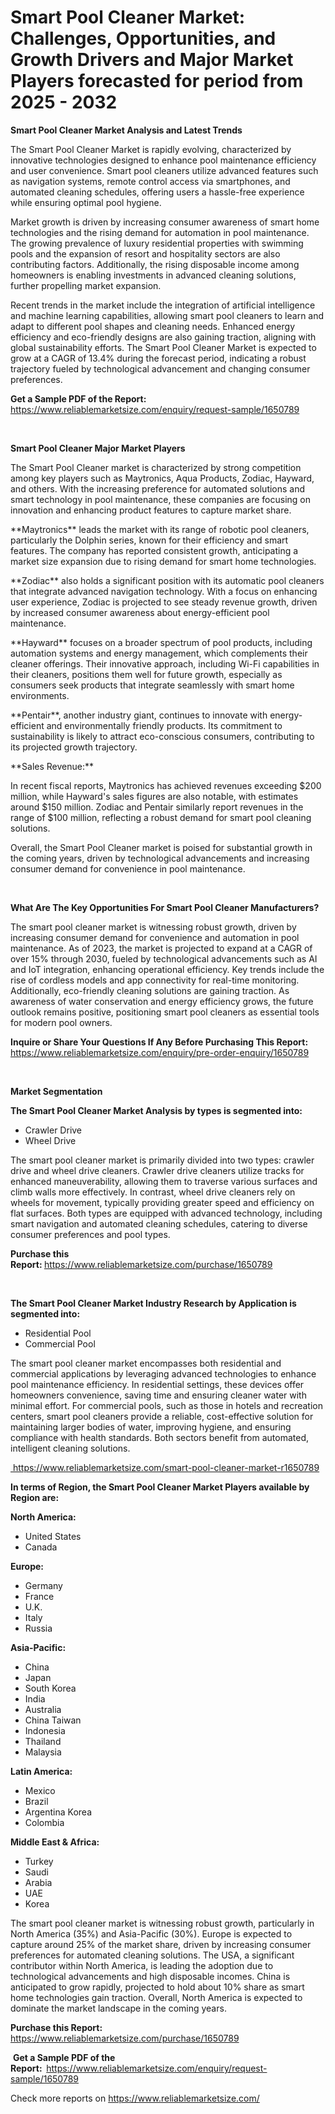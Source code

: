 <p><h1>Smart Pool Cleaner Market: Challenges, Opportunities, and Growth Drivers and Major Market Players forecasted for period from 2025 - 2032</h1></p><p><strong>Smart Pool Cleaner Market Analysis and Latest Trends</strong></p>
<p><p>The Smart Pool Cleaner Market is rapidly evolving, characterized by innovative technologies designed to enhance pool maintenance efficiency and user convenience. Smart pool cleaners utilize advanced features such as navigation systems, remote control access via smartphones, and automated cleaning schedules, offering users a hassle-free experience while ensuring optimal pool hygiene.</p><p>Market growth is driven by increasing consumer awareness of smart home technologies and the rising demand for automation in pool maintenance. The growing prevalence of luxury residential properties with swimming pools and the expansion of resort and hospitality sectors are also contributing factors. Additionally, the rising disposable income among homeowners is enabling investments in advanced cleaning solutions, further propelling market expansion.</p><p>Recent trends in the market include the integration of artificial intelligence and machine learning capabilities, allowing smart pool cleaners to learn and adapt to different pool shapes and cleaning needs. Enhanced energy efficiency and eco-friendly designs are also gaining traction, aligning with global sustainability efforts. The Smart Pool Cleaner Market is expected to grow at a CAGR of 13.4% during the forecast period, indicating a robust trajectory fueled by technological advancement and changing consumer preferences.</p></p>
<p><strong>Get a Sample PDF of the Report:&nbsp;</strong> <a href="https://www.reliablemarketsize.com/enquiry/request-sample/1650789?utm_campaign=2233&utm_medium=2&utm_source=Github&utm_content=ia&utm_term=17022025&utm_id=smart-pool-cleaner">https://www.reliablemarketsize.com/enquiry/request-sample/1650789</a></p>
<p>&nbsp;</p>
<p><strong>Smart Pool Cleaner Major Market Players</strong></p>
<p><p>The Smart Pool Cleaner market is characterized by strong competition among key players such as Maytronics, Aqua Products, Zodiac, Hayward, and others. With the increasing preference for automated solutions and smart technology in pool maintenance, these companies are focusing on innovation and enhancing product features to capture market share.</p><p>**Maytronics** leads the market with its range of robotic pool cleaners, particularly the Dolphin series, known for their efficiency and smart features. The company has reported consistent growth, anticipating a market size expansion due to rising demand for smart home technologies. </p><p>**Zodiac** also holds a significant position with its automatic pool cleaners that integrate advanced navigation technology. With a focus on enhancing user experience, Zodiac is projected to see steady revenue growth, driven by increased consumer awareness about energy-efficient pool maintenance.</p><p>**Hayward** focuses on a broader spectrum of pool products, including automation systems and energy management, which complements their cleaner offerings. Their innovative approach, including Wi-Fi capabilities in their cleaners, positions them well for future growth, especially as consumers seek products that integrate seamlessly with smart home environments.</p><p>**Pentair**, another industry giant, continues to innovate with energy-efficient and environmentally friendly products. Its commitment to sustainability is likely to attract eco-conscious consumers, contributing to its projected growth trajectory.</p><p>**Sales Revenue:** </p><p>In recent fiscal reports, Maytronics has achieved revenues exceeding $200 million, while Hayward's sales figures are also notable, with estimates around $150 million. Zodiac and Pentair similarly report revenues in the range of $100 million, reflecting a robust demand for smart pool cleaning solutions.</p><p>Overall, the Smart Pool Cleaner market is poised for substantial growth in the coming years, driven by technological advancements and increasing consumer demand for convenience in pool maintenance.</p></p>
<p>&nbsp;</p>
<p><strong>What Are The Key Opportunities For Smart Pool Cleaner Manufacturers?</strong></p>
<p><p>The smart pool cleaner market is witnessing robust growth, driven by increasing consumer demand for convenience and automation in pool maintenance. As of 2023, the market is projected to expand at a CAGR of over 15% through 2030, fueled by technological advancements such as AI and IoT integration, enhancing operational efficiency. Key trends include the rise of cordless models and app connectivity for real-time monitoring. Additionally, eco-friendly cleaning solutions are gaining traction. As awareness of water conservation and energy efficiency grows, the future outlook remains positive, positioning smart pool cleaners as essential tools for modern pool owners.</p></p>
<p><strong>Inquire or Share Your Questions If Any Before Purchasing This Report:</strong> <a href="https://www.reliablemarketsize.com/enquiry/pre-order-enquiry/1650789?utm_campaign=2233&utm_medium=2&utm_source=Github&utm_content=ia&utm_term=17022025&utm_id=smart-pool-cleaner">https://www.reliablemarketsize.com/enquiry/pre-order-enquiry/1650789</a></p>
<p>&nbsp;</p>
<p><strong>Market Segmentation</strong></p>
<p><strong>The Smart Pool Cleaner Market Analysis by types is segmented into:</strong></p>
<p><ul><li>Crawler Drive</li><li>Wheel Drive</li></ul></p>
<p><p>The smart pool cleaner market is primarily divided into two types: crawler drive and wheel drive cleaners. Crawler drive cleaners utilize tracks for enhanced maneuverability, allowing them to traverse various surfaces and climb walls more effectively. In contrast, wheel drive cleaners rely on wheels for movement, typically providing greater speed and efficiency on flat surfaces. Both types are equipped with advanced technology, including smart navigation and automated cleaning schedules, catering to diverse consumer preferences and pool types.</p></p>
<p><strong>Purchase this Report:&nbsp;</strong><a href="https://www.reliablemarketsize.com/purchase/1650789?utm_campaign=2233&utm_medium=2&utm_source=Github&utm_content=ia&utm_term=17022025&utm_id=smart-pool-cleaner">https://www.reliablemarketsize.com/purchase/1650789</a></p>
<p>&nbsp;</p>
<p><strong>The Smart Pool Cleaner Market Industry Research by Application is segmented into:</strong></p>
<p><ul><li>Residential Pool</li><li>Commercial Pool</li></ul></p>
<p><p>The smart pool cleaner market encompasses both residential and commercial applications by leveraging advanced technologies to enhance pool maintenance efficiency. In residential settings, these devices offer homeowners convenience, saving time and ensuring cleaner water with minimal effort. For commercial pools, such as those in hotels and recreation centers, smart pool cleaners provide a reliable, cost-effective solution for maintaining larger bodies of water, improving hygiene, and ensuring compliance with health standards. Both sectors benefit from automated, intelligent cleaning solutions.</p></p>
<p><a href="https://www.reliablemarketsize.com/smart-pool-cleaner-market-r1650789?utm_campaign=2233&utm_medium=2&utm_source=Github&utm_content=ia&utm_term=17022025&utm_id=smart-pool-cleaner">&nbsp;https://www.reliablemarketsize.com/smart-pool-cleaner-market-r1650789</a></p>
<p><strong>In terms of Region, the Smart Pool Cleaner Market Players available by Region are:</strong></p>
<p>
    <p> <strong> North America: </strong>
        <ul>
            <li>United States</li>
            <li>Canada</li>
        </ul>
        </p> 
    <p> <strong> Europe: </strong>
        <ul>
            <li>Germany</li>
            <li>France</li>
            <li>U.K.</li>
            <li>Italy</li>
            <li>Russia</li>
        </ul>
        </p> 
    <p> <strong> Asia-Pacific: </strong>
        <ul>
            <li>China</li>
            <li>Japan</li>
            <li>South Korea</li>
            <li>India</li>
            <li>Australia</li>
            <li>China Taiwan</li>
            <li>Indonesia</li>
            <li>Thailand</li>
            <li>Malaysia</li>
        </ul>
        </p> 
    <p> <strong> Latin America: </strong>
        <ul>
            <li>Mexico</li>
            <li>Brazil</li>
            <li>Argentina Korea</li>
            <li>Colombia</li>
        </ul>
        </p> 
    <p> <strong> Middle East & Africa: </strong>
        <ul>
            <li>Turkey</li>
            <li>Saudi</li>
            <li>Arabia</li>
            <li>UAE</li>
            <li>Korea</li>
        </ul>
    </p>
    </p>
<p><p>The smart pool cleaner market is witnessing robust growth, particularly in North America (35%) and Asia-Pacific (30%). Europe is expected to capture around 25% of the market share, driven by increasing consumer preferences for automated cleaning solutions. The USA, a significant contributor within North America, is leading the adoption due to technological advancements and high disposable incomes. China is anticipated to grow rapidly, projected to hold about 10% share as smart home technologies gain traction. Overall, North America is expected to dominate the market landscape in the coming years.</p></p>
<p><strong>Purchase this Report: </strong><a href="https://www.reliablemarketsize.com/purchase/1650789?utm_campaign=2233&utm_medium=2&utm_source=Github&utm_content=ia&utm_term=17022025&utm_id=smart-pool-cleaner">https://www.reliablemarketsize.com/purchase/1650789</a></p>
<p>&nbsp;<strong>Get a Sample PDF of the Report:&nbsp;&nbsp;</strong><a href="https://www.reliablemarketsize.com/enquiry/request-sample/1650789?utm_campaign=2233&utm_medium=2&utm_source=Github&utm_content=ia&utm_term=17022025&utm_id=smart-pool-cleaner">https://www.reliablemarketsize.com/enquiry/request-sample/1650789</a></p>
<p><strong></strong></p>
<p>Check more reports on <a href="https://www.reliablemarketsize.com/?utm_campaign=2233&utm_medium=2&utm_source=Github&utm_content=ia&utm_term=17022025&utm_id=smart-pool-cleaner">https://www.reliablemarketsize.com/</a></p>